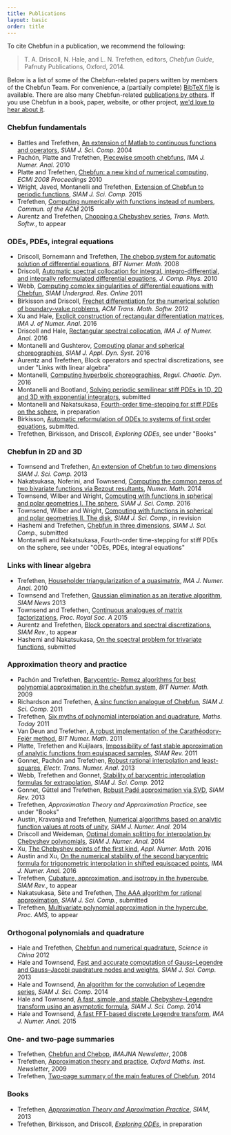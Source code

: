 ```yaml
---
title: Publications
layout: basic
order: title
---
```


To cite Chebfun in a publication, we recommend the following:

<blockquote>
T. A. Driscoll, N. Hale, and L. N. Trefethen, editors,
<em>Chebfun Guide</em>, Pafnuty Publications, Oxford, 2014.
</blockquote>

Below is a list of some of the
Chebfun-related papers written by members of the Chebfun
Team. For convenience, a (partially complete) [BibTeX file](../chebfun.bib)
is available. There are
also many Chebfun-related [publications by
others](http://scholar.google.com/scholar?as_ylo=2012&q=chebfun). If you use
Chebfun in a book, paper, website, or other project, [we'd love to hear about
it](../support).

<div class='row'>
<div class='col-sm-6'>
<h3>Chebfun fundamentals</h3>
<ul>

<li>Battles and Trefethen,
<a href="https://people.maths.ox.ac.uk/trefethen/publication/PDF/2004_107.pdf"
target="_blank">An
extension of Matlab to continuous functions and operators</a>, <em>SIAM J. Sci.
Comp.</em> 2004</li>

<li>Pach&#243;n, Platte and Trefethen, <a href="https://people.maths.ox.ac.uk/trefethen/publication/PDF/2010_134.pdf"
target="_blank">Piecewise smooth chebfuns</a>, <em>IMA J. Numer. Anal.</em> 2010</li>

<li>Platte and Trefethen, <a href="platte_trefethen.pdf"
target="_blank">Chebfun: a new kind of numerical computing</a>, <em>ECMI 2008
Proceedings</em> 2010</li>

<li>Wright, Javed, Montanelli and Trefethen,
<a href="https://people.maths.ox.ac.uk/trefethen/trigpaper.pdf"
target="_blank">Extension of Chebfun to periodic functions</a>, <em>SIAM J.
Sci. Comp.</em> 2015</li>

<li>Trefethen,
<a href="https://people.maths.ox.ac.uk/trefethen/cacm.pdf"
target="_blank">Computing
numerically with functions instead of numbers</a>, <em>Commun. of the ACM</em>
2015</li>

<li>Aurentz and Trefethen,
<a href="https://people.maths.ox.ac.uk/trefethen/aurentz_trefethen_revised.pdf"
target="_blank">Chopping a Chebyshev series</a>, <em>Trans. Math. Softw.</em>,
to appear</li>

</ul>
</div>

<div class='col-sm-6'>
<h3>ODEs, PDEs, integral equations</h3>
<ul>

<li>Driscoll, Bornemann and Trefethen,
<a href="https://people.maths.ox.ac.uk/trefethen/publication/PDF/2008_131.pdf"
target="_blank">The chebop system for automatic solution of differential
equations</a>, <em>BIT Numer. Math.</em> 2008</li>

<li>Driscoll, <a href="--" target="_blank">Automatic spectral
collocation for integral, integro-differential, and integrally reformulated
differential equations</a>, <em>J. Comp. Phys.</em> 2010</li>

<li>Webb, <a href="--"
target="_blank">Computing complex singularities of differential equations 
with Chebfun</a>, <em>SIAM Undergrad. Res. Online</em> 2011</li>

<li>Birkisson and Driscoll, <a href='2012-BirkissonDriscoll-26.pdf'>Frechet
diﬀerentiation for the numerical solution of boundary-value problems</a>,
<em>ACM Trans. Math. Softw.</em> 2012</li>

<li>Xu and Hale, <a href="--"
target="_blank">Explicit construction of rectangular differentiation matrices</a>,
<em>IMA J. of Numer. Anal.</em> 2016</li>

<li>Driscoll and Hale, <a href="http://dx.doi.org/10.1093/imanum/dru062"
target="_blank">Rectangular spectral collocation</a>, <em>IMA J. of Numer. Anal.</em> 2016</li>

<li>Montanelli and Gushterov, <a href="https://arxiv.org/pdf/1505.04848v4.pdf"
target="_blank">Computing planar and spherical choreographies</a>,
<em>SIAM J. Appl. Dyn. Syst.</em> 2016</li>

<li>Aurentz and Trefethen,
Block operators and spectral discretizations, see
under "Links with linear algebra"</li>

<li>Montanelli, <a href="https://arxiv.org/pdf/1606.01850v2.pdf"
target="_blank">Computing hyperbolic choreographies</a>,
<em>Regul. Chaotic. Dyn.</em> 2016</li>

<li>Montanelli and Bootland, <a href="https://arxiv.org/pdf/1604.08900v2.pdf"
target="_blank">Solving periodic semilinear stiff PDEs in 1D, 2D and
3D with exponential integrators</a>, submitted </li>

<li>Montanelli and Nakatsukasa, <a href="--"
target="_blank">Fourth-order time-stepping for stiff PDEs on the sphere</a>, in preparation</li>

<li>Birkisson, <a href="--" target="_blank">Automatic reformulation of
ODEs to systems of first order equations</a>, submitted.</li>

<li>Trefethen, Birkisson, and Driscoll, <em>Exploring
ODEs</em>, see under "Books"</li>

</ul>
</div>


<div class='col-sm-6'>
<h3>Chebfun in 2D and 3D</h3>
<ul>

<li>Townsend and Trefethen, <a href="Chebfun2paper.pdf" target="_blank">An
extension of Chebfun to two dimensions</a> <em>SIAM J. Sci. Comp.</em> 2013</li>

<li>Nakatsukasa, Noferini, and Townsend, <a href="biroots.pdf"
target="_blank">Computing the common zeros of two bivariate functions via
Bezout resultants</a>, <em>Numer. Math.</em> 2014</li>

<li>Townsend, Wilber and Wright,
<a href="http://epubs.siam.org/doi/abs/10.1137/15M1045855"
target="_blank">Computing with
functions in spherical and polar geometries I.
The sphere</a>, <em>SIAM J. Sci. Comp.</em> 2016
</li>

<li>Townsend, Wilber and Wright,
<a href="https://arxiv.org/abs/1604.03061"
target="_blank">Computing with
functions in spherical and polar geometries II.  The disk</a>, <em>SIAM J. Sci. Comp.,</em>
in revision</li>

<li>Hashemi and Trefethen,
<a href="https://people.maths.ox.ac.uk/trefethen/Chebfun3_revised.pdf" target="_blank">Chebfun
in three dimensions</a>, <em>SIAM J. Sci. Comp.,</em> submitted</li>

<li>Montanelli and Nakatsukasa,
Fourth-order time-stepping for stiff PDEs on the sphere, see under
"ODEs, PDEs, integral equations"</li>

</ul>
</div>

<div class='col-sm-6'>
<h3>Links with linear algebra</h3>
<ul>

<li>Trefethen, <a href="trefethen_householder.pdf" target="_blank">Householder
triangularization of a quasimatrix</a>, <em>IMA J. Numer. Anal.</em> 2010</li>

<li>Townsend and Trefethen,
<a href="https://people.maths.ox.ac.uk/trefethen/townsend_tref_essay.pdf"
target="_blank">Gaussian elimination as an iterative algorithm</a>,
<em>SIAM News</em> 2013</li>

<li>Townsend and Trefethen, <a href="townsend_trefethen2014.pdf"
target="_blank">Continuous analogues of matrix factorizations</a>,
<em>Proc. Royal Soc. A</em> 2015</li>

<li>Aurentz and Trefethen,
<a href="https://people.maths.ox.ac.uk/trefethen/blocks_revised.pdf"
target="_blank">Block operators and spectral discretizations</a>,
<em>SIAM Rev.</em>, to appear</li>

<li>Hashemi and Nakatsukasa,
<a href="http://www.opt.mist.i.u-tokyo.ac.jp/~nakatsukasa/preprints/trivariatespectral.pdf"
target="_blank">On the spectral problem
for trivariate functions</a>, submitted</li>

</ul>
</div>

<div class='col-sm-6'>
<h3>Approximation theory and practice</h3>
<ul>

<li>Pach&#243;n and Trefethen, <a href="remez.pdf" target="_blank">Barycentric-
Remez algorithms for best polynomial approximation in the chebfun system</a>,
<em>BIT Numer. Math.</em> 2009</li>

<li>Richardson and Trefethen,
<a href="https://people.maths.ox.ac.uk/trefethen/publication/PDF/2011_142.pdf" 
target="_blank">A sinc function analogue
of Chebfun</a>, <em>SIAM J. Sci. Comp.</em> 2011</li>

<li>Trefethen, <a href="https://people.maths.ox.ac.uk/trefethen/publication/PDF/2011_139.pdf"
target="_blank">Six myths of polynomial
interpolation and quadrature</a>, <em>Maths. Today</em> 2011</li>

<li>Van Deun and Trefethen, <a
href="http://eprints.maths.ox.ac.uk/926/1/NA-10-03.pdf" target="_blank">A
robust implementation of the Carath&#233;odory-Fej&#233;r method</a>, <em>BIT
Numer. Math.</em> 2011</li>

<li>Platte, Trefethen and Kuijlaars, <a href="hale_trefethen_Feb142012.pdf"
target="_blank">Impossibility of fast stable approximation
of analytic functions from equispaced samples</a>, <em>SIAM Rev.</em>
2011</li>

<li>Gonnet, Pach&oacute;n and Trefethen,
<a href="https://people.maths.ox.ac.uk/trefethen/publication/PDF/2011_141.pdf"
target="_blank">Robust
rational interpolation and least-squares</a>, <em>Electr. Trans.
Numer. Anal.</em> 2013</li>

<li>Webb, Trefethen and Gonnet, <a href="hale_trefethen_Feb142012.pdf"
target="_blank">Stability of barycentric interpolation formulas for extrapolation</a>,
<em>SIAM J. Sci. Comp.</em> 2012</li>

<li>Gonnet, G&uuml;ttel and Trefethen,
<a href="https://people.maths.ox.ac.uk/trefethen/publication/PDF/2011_144.pdf"
target="_blank">Robust
Pad&eacute; approximation via SVD</a>, <em>SIAM Rev.</em> 2013</li>

<li>Trefethen, <em>Approximation Theory and Approximation Practice</em>,
see under "Books"</li>

<li>Austin, Kravanja and Trefethen,
<a href="https://people.maths.ox.ac.uk/trefethen/austin_kravanja_trefethen_revised.pdf"
target="_blank">Numerical
algorithms based on analytic function values at roots of unity</a>,
<em>SIAM J. Numer. Anal.</em> 2014</li>

<li>Driscoll and Weideman, <a href="--"
target="_blank">Optimal domain splitting for interpolation by Chebyshev
polynomials</a>, <em>SIAM J. Numer. Anal.</em> 2014</li>

<li>Xu, <a href="--" target="_blank">The Chebyshev points of the first
kind</a>, <em>Appl. Numer. Math.</em> 2016</li>

<li>Austin and Xu, <a href="
http://imajna.oxfordjournals.org/content/early/2016/08/03/imanum.drw038.abstract?sid=2c184f8c-f1c0-487f-8f94-c8bfe8d8a337"
target="_blank">On the numerical stability
of the second barycentric formula for
trigonometric interpolation in shifted equispaced points</a>,
<em>IMA J. Numer. Anal.</em> 2016</li>

<li>Trefethen,
<a href="https://people.maths.ox.ac.uk/trefethen/hypercube_revised.pdf"
target="_blank">Cubature, approximation, and isotropy
in the hypercube</a>, <em>SIAM Rev.,</em> to appear</li>

<li>Nakatsukasa, S&egrave;te and Trefethen, <a href="https://arxiv.org/abs/1612.00337" target="_blank">The AAA
algorithm for rational approximation</a>, <em>SIAM J. Sci. Comp.,</em> submitted</li>

<li>Trefethen,
<a href="https://people.maths.ox.ac.uk/trefethen/trefethen_hypercubetheorem_submitted.pdf"
target="_blank">Multivariate polynomial approximation
in the hypercube</a>, <em>Proc. AMS,</em> to appear</li>

</ul>
</div>

<div class='col-sm-6'>
<h3>Orthogonal polynomials and quadrature</h3>
<ul>

<li>Hale and Trefethen, <a href="hale_trefethen_Feb142012.pdf"
target="_blank">Chebfun and numerical quadrature</a>, <em>Science in China</em>
2012</li>

<li>Hale and Townsend, <a href="HaleTownsend2013a.pdf" target="_blank">Fast and
accurate computation of Gauss–Legendre and Gauss–Jacobi quadrature nodes and
weights</a>, <em>SIAM J. Sci. Comp.</em> 2013</li>

<li>Hale and Townsend, <a href="HaleTownsend2014_PREPRINT.pdf"
target="_blank">An algorithm for the convolution of Legendre series</a>, <em>SIAM J. Sci.
Comp.</em> 2014</li>

<li>Hale and Townsend, <a href="HaleTownsend2013b_PREPRINT.pdf"
target="_blank">A fast, simple, and stable Chebyshev–Legendre transform
using an asymptotic formula</a>, <em>SIAM J. Sci. Comp.</em> 2014</li>

<li>Hale and Townsend, <a href="--" target="_blank">A fast FFT-based
discrete Legendre transform</a>, <em>IMA J. Numer. Anal.</em> 2015</li>


</ul>
</div>

<div class='col-sm-6'>
<h3>One- and two-page summaries</h3>
<ul>

<li>Trefethen, <a href="trefethen_imana.pdf" target="_blank">Chebfun and
Chebop</a>, <em>IMAJNA Newsletter</em>, 2008</li>

<li>Trefethen, <a href="trefethen_newsletter.pdf" target="_blank">Approximation
theory and practice</a>, <em>Oxford Maths. Inst. Newsletter</em>, 2009</li>

<li>Trefethen, <a href="chebfun2pages.pdf" target="_blank">Two-page
summary of the main features of Chebfun</a>, 2014</li>

</ul>
</div>

<div class='col-sm-6'>
<h3>Books</h3>
<ul>

<li>Trefethen, <em><a href="../ATAP/" target="_blank">Approximation Theory and
Aproximation Practice</a></em>, <em>SIAM</em>, 2013</li>

<li>Trefethen, Birkisson, and Driscoll, <a href="--"><em>Exploring
ODEs</em></a>, in preparation</li>

</ul>
</div>
</div>
